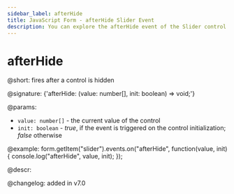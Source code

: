 ```yaml
---
sidebar_label: afterHide
title: JavaScript Form - afterHide Slider Event 
description: You can explore the afterHide event of the Slider control of Form in the documentation of the DHTMLX JavaScript UI library. Browse developer guides and API reference, try out code examples and live demos, and download a free 30-day evaluation version of DHTMLX Suite.
---
```


# afterHide

@short: fires after a control is hidden

@signature: {'afterHide: (value: number[], init: boolean) => void;'} 

@params:
- `value: number[]` - the current value of the control
- `init: boolean` - *true*, if the event is triggered on the control initialization; *false* otherwise 

@example:
form.getItem("slider").events.on("afterHide", function(value, init) {
    console.log("afterHide", value, init);
});

@descr:

@changelog: added in v7.0
